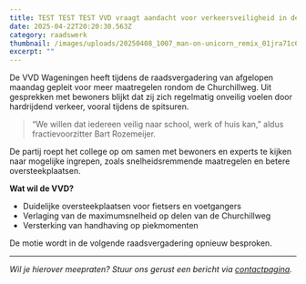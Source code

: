 ```yaml
---
title: TEST TEST TEST VVD vraagt aandacht voor verkeersveiligheid in de Churchillweg
date: 2025-04-22T20:20:30.563Z
category: raadswerk
thumbnail: /images/uploads/20250408_1007_man-on-unicorn_remix_01jra71c61eh28r4asgb7h38sm.png
excerpt: ""
---
```



De VVD Wageningen heeft tijdens de raadsvergadering van afgelopen maandag gepleit voor meer maatregelen rondom de Churchillweg. Uit gesprekken met bewoners blijkt dat zij zich regelmatig onveilig voelen door hardrijdend verkeer, vooral tijdens de spitsuren.

> “We willen dat iedereen veilig naar school, werk of huis kan,” aldus fractievoorzitter Bart Rozemeijer.



De partij roept het college op om samen met bewoners en experts te kijken naar mogelijke ingrepen, zoals snelheidsremmende maatregelen en betere oversteekplaatsen.

**Wat wil de VVD?**

* Duidelijke oversteekplaatsen voor fietsers en voetgangers
* Verlaging van de maximumsnelheid op delen van de Churchillweg
* Versterking van handhaving op piekmomenten

De motie wordt in de volgende raadsvergadering opnieuw besproken.

- - -

*Wil je hierover meepraten? Stuur ons gerust een bericht via [contactpagina](https://vvdwageningen.netlify.app/contact.html).*